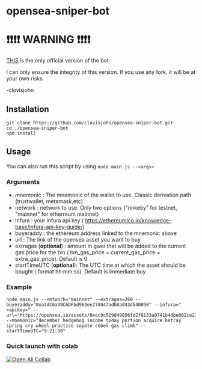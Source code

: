 # opensea-sniper-bot

 # ❗❗❗❗ **WARNING** ❗❗❗❗

[THIS](https://github.com/clovisjohn/opensea-sniper-bot/) is the only official version of the bot

I can only ensure the integrity of this version. If you use any fork, it will be at your own risks

-clovisjohn



## Installation
```
git clone https://github.com/clovisjohn/opensea-sniper-bot.git
cd ./opensea-sniper-bot
npm install
```
## Usage
You can also run this script by using `node main.js --<args>`

### Arguments
- mnemonic : The mnemonic of the wallet to use. Classic derivation path (trustwallet, metamask,etc)
- network : network to use. Only two options ("rinkeby" for testnet, "mainnet" for etherreum mainnet)
- infura : your infura api key ( https://ethereumico.io/knowledge-base/infura-api-key-guide/)
- buyeraddy : the ethereum address linked to the mnemonic above
- url : The link of the opensea asset you want to buy
- extragas (**optional**) : amount in gwei that will be added to the current gas price for the txn ( txn_gas_price = current_gas_price + extra_gas_price). Default is 0
- startTimeUTC (**optional**): The UTC time at which the asset should be bought ( format hh:mm:ss). Default is immediate buy

### Example
```
node main.js --network="mainnet" --extragas=260 --buyeraddy="0xa3dC6a49C6DFbd963ee270447adb8ad43d540890" --infura="<apikey>" --url="https://opensea.io/assets/0xec9c519d49856fd2f8133a0741b4dbe002ce211b/2197" --mnemonic="december hedgehog income today portion acquire betray spring cry wheel practice coyote rebel gas climb" --startTimeUTC="9:21:30"
```

### Quick launch with colab
[![Open All Collab](https://colab.research.google.com/assets/colab-badge.svg)](https://githubtocolab.com/clovisjohn/opensea-sniper-bot/blob/main/notebook.ipynb)
